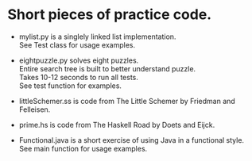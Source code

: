 Short pieces of practice code.
==============================

+ mylist.py is a singlely linked list implementation.<br>
See Test class for usage examples.

+ eightpuzzle.py solves eight puzzles.<br>
Entire search tree is built to better understand puzzle.<br>
Takes 10-12 seconds to run all tests.<br>
See test function for examples.

+ littleSchemer.ss is code from The Little Schemer by Friedman and Felleisen.

+ prime.hs is code from The Haskell Road by Doets and Eijck.

+ Functional.java is a short exercise of using Java in a functional style.<br>
See main function for usage examples.
